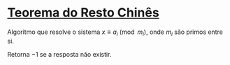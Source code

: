 # [Teorema do Resto Chinês](crt.cpp)

Algoritmo que resolve o sistema $x \equiv a_i \pmod{m_i}$, onde $m_i$ são primos entre si.

Retorna $-1$ se a resposta não existir.
